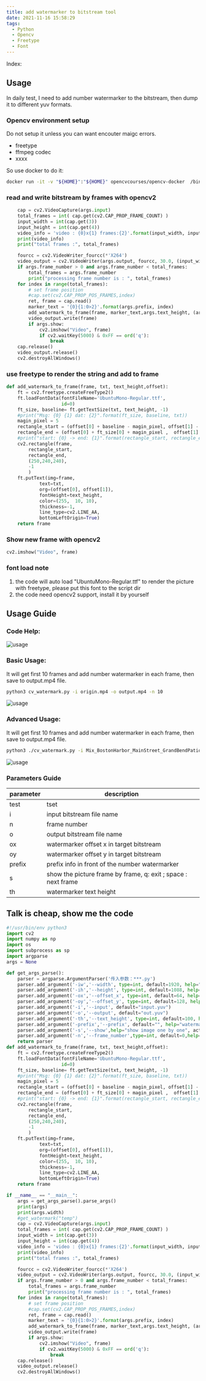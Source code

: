 ```yaml
---
title: add watermarker to bitstream tool
date: 2021-11-16 15:58:29
tags:
  - Python
  - Opencv
  - Freetype
  - Font
---
```

Index:
<!-- toc -->
## Usage
In daily test, I need to add number watermarker to the bitstream, then dump it to different yuv formats.

### Opencv environment setup
Do not setup it unless you can want encouter maigc errors.   
-  freetype
-  ffmpeg codec
-  xxxx


So use docker to do it:
```bash
docker run -it -v "${HOME}":"${HOME}" opencvcourses/opencv-docker  /bin/bash
```
### read and write bitstream by frames with opencv2
```python
    cap = cv2.VideoCapture(args.input)
    total_frames = int( cap.get(cv2.CAP_PROP_FRAME_COUNT) )
    input_width = int(cap.get(3))
    input_height = int(cap.get(4))
    video_info = 'video : {0}x{1} frames:{2}'.format(input_width, input_height, total_frames)
    print(video_info)
    print("total frames :", total_frames)

    fourcc = cv2.VideoWriter_fourcc(*'X264')
    video_output = cv2.VideoWriter(args.output, fourcc, 30.0, (input_width, input_height))
    if args.frame_number > 0 and args.frame_number < total_frames:
        total_frames = args.frame_number
        print("processing frame number is : ", total_frames)
    for index in range(total_frames):
        # set frame position
        #cap.set(cv2.CAP_PROP_POS_FRAMES,index)
        ret, frame = cap.read()
        marker_text = '{0}{1:0>2}'.format(args.prefix, index)
        add_watermark_to_frame(frame, marker_text,args.text_height, (args.offset_x, args.offset_y))
        video_output.write(frame)
        if args.show:
            cv2.imshow("Video", frame)
            if cv2.waitKey(5000) & 0xFF == ord('q'):
                break
    cap.release()
    video_output.release()
    cv2.destroyAllWindows()
```
### use freetype to render the string and add to frame
```python
def add_watermark_to_frame(frame, txt, text_height,offset):
    ft = cv2.freetype.createFreeType2()
    ft.loadFontData(fontFileName='UbuntuMono-Regular.ttf',
                    id=0)
    ft_size, baseline= ft.getTextSize(txt, text_height, -1)
    #print("Msg: {0} {1} dat: {2}".format(ft_size, baseline, txt))
    magin_pixel = 5
    rectangle_start = (offset[0] + baseline - magin_pixel, offset[1] - ft_size[1] - baseline - magin_pixel )
    rectangle_end = (offset[0] + ft_size[0] + magin_pixel ,  offset[1] + baseline + magin_pixel) #
    #print("start: {0} -> end: {1}".format(rectangle_start, rectangle_end))
    cv2.rectangle(frame,
        rectangle_start,
        rectangle_end,
        (250,240,240),
        -1
        )
    ft.putText(img=frame,
            text=txt,
            org=(offset[0], offset[1]),
            fontHeight=text_height,
            color=(255,  10, 10),
            thickness=-1,
            line_type=cv2.LINE_AA,
            bottomLeftOrigin=True)
    return frame
```
### Show new frame with opencv2
```python
cv2.imshow("Video", frame)
```

### font load note
1. the code will auto load "UbuntuMono-Regular.ttf" to render the picture with freetype, please put this font to the script dir
2. the code need opencv2 support, install it by yourself


## Usage Guide
### Code Help:
![usage](image2021-4-26_16-44-37.png)
### Basic Usage:
It will get first 10 frames and add number watermarker in each frame, then save to output.mp4 file.
```bash
python3 cv_watermark.py -i origin.mp4 -o output.mp4 -n 10
```
![usage](image2021-4-26_16-48-17.png)
### Advanced Usage:
It will get first 10 frames and add number watermarker in each frame, then save to output.mp4 file.
```bash
python3 ./cv_watermark.py -i Mix_BostonHarbor_MainStreet_GrandBendPatio_1920x1088.mp4  -prefix  "AMD is awesome: "  -s
```
![usage](image2021-4-26_17-15-37.png)

### Parameters Guide
| parameter | description |
| ---       | ---         |
| test | tset|
| i	 | input bitstream file name |
| n	 | frame number |
| o	 | output bitstream file name |
| ox 	| watermarker offset x in target bitstream |
| oy	| watermarker offset y in target bitstream |
| prefix |	prefix info in front of the number watermarker |
| s	| show the picture frame by frame, q: exit ; space : next frame |
| th	| watermarker text height |

##  Talk is cheap, show me the code
```python
#!/usr/bin/env python3
import cv2
import numpy as np
import os
import subprocess as sp
import argparse
args = None

def get_args_parse():
    parser = argparse.ArgumentParser('传入参数：***.py')
    parser.add_argument('-iw','--width', type=int, default=1920, help="input frame width")
    parser.add_argument('-ih','--height', type=int, default=1088, help="input frame height")
    parser.add_argument('-ox','--offset_x', type=int, default=64, help="watermark start offset x")
    parser.add_argument('-oy','--offset_y', type=int, default=128, help="watermark start offset y")
    parser.add_argument('-i','--input', default="input.yuv")
    parser.add_argument('-o','--output', default="out.yuv")
    parser.add_argument('-th','--text_height', type=int, default=100, help="watermark text height")
    parser.add_argument('-prefix','--prefix', default="", help="watermarker prefix, such as AMD-0")
    parser.add_argument('-s','--show',help="show image one by one", action="store_true")
    parser.add_argument('-n','--frame_number',type=int, default=0,help="handle n frames")
    return parser
def add_watermark_to_frame(frame, txt, text_height,offset):
    ft = cv2.freetype.createFreeType2()
    ft.loadFontData(fontFileName='UbuntuMono-Regular.ttf',
                    id=0)
    ft_size, baseline= ft.getTextSize(txt, text_height, -1)
    #print("Msg: {0} {1} dat: {2}".format(ft_size, baseline, txt))
    magin_pixel = 5
    rectangle_start = (offset[0] + baseline - magin_pixel, offset[1] - ft_size[1] - baseline - magin_pixel )
    rectangle_end = (offset[0] + ft_size[0] + magin_pixel ,  offset[1] + baseline + magin_pixel) #
    #print("start: {0} -> end: {1}".format(rectangle_start, rectangle_end))
    cv2.rectangle(frame,
        rectangle_start,
        rectangle_end,
        (250,240,240),
        -1
        )
    ft.putText(img=frame,
            text=txt,
            org=(offset[0], offset[1]),
            fontHeight=text_height,
            color=(255,  10, 10),
            thickness=-1,
            line_type=cv2.LINE_AA,
            bottomLeftOrigin=True)
    return frame

if __name__ == "__main__":
    args = get_args_parse().parse_args()
    print(args)
    print(args.width)
    #get_watermark("temp")
    cap = cv2.VideoCapture(args.input)
    total_frames = int( cap.get(cv2.CAP_PROP_FRAME_COUNT) )
    input_width = int(cap.get(3))
    input_height = int(cap.get(4))
    video_info = 'video : {0}x{1} frames:{2}'.format(input_width, input_height, total_frames)
    print(video_info)
    print("total frames :", total_frames)

    fourcc = cv2.VideoWriter_fourcc(*'X264')
    video_output = cv2.VideoWriter(args.output, fourcc, 30.0, (input_width, input_height))
    if args.frame_number > 0 and args.frame_number < total_frames:
        total_frames = args.frame_number
        print("processing frame number is : ", total_frames)
    for index in range(total_frames):
        # set frame position
        #cap.set(cv2.CAP_PROP_POS_FRAMES,index)
        ret, frame = cap.read()
        marker_text = '{0}{1:0>2}'.format(args.prefix, index)
        add_watermark_to_frame(frame, marker_text,args.text_height, (args.offset_x, args.offset_y))
        video_output.write(frame)
        if args.show:
            cv2.imshow("Video", frame)
            if cv2.waitKey(5000) & 0xFF == ord('q'):
                break
    cap.release()
    video_output.release()
    cv2.destroyAllWindows()


```